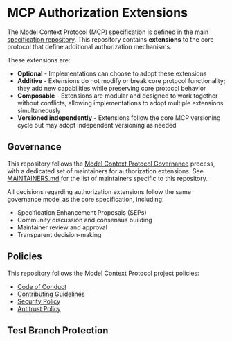 # MCP Authorization Extensions

The Model Context Protocol (MCP) specification is defined in the [main specification repository](https://github.com/modelcontextprotocol/modelcontextprotocol/tree/main/docs/specification). This repository contains **extensions** to the core protocol that define additional authorization mechanisms.

These extensions are:

- **Optional** - Implementations can choose to adopt these extensions
- **Additive** - Extensions do not modify or break core protocol functionality; they add new capabilities while preserving core protocol behavior
- **Composable** - Extensions are modular and designed to work together without conflicts, allowing implementations to adopt multiple extensions simultaneously
- **Versioned independently** - Extensions follow the core MCP versioning cycle but may adopt independent versioning as needed

## Governance

This repository follows the [Model Context Protocol Governance](https://modelcontextprotocol.io/community/governance) process, with a dedicated set of maintainers for authorization extensions. See [MAINTAINERS.md](./MAINTAINERS.md) for the list of maintainers specific to this repository.

All decisions regarding authorization extensions follow the same governance model as the core specification, including:

- Specification Enhancement Proposals (SEPs)
- Community discussion and consensus building
- Maintainer review and approval
- Transparent decision-making

## Policies

This repository follows the Model Context Protocol project policies:

- [Code of Conduct](https://github.com/modelcontextprotocol/modelcontextprotocol/blob/main/CODE_OF_CONDUCT.md)
- [Contributing Guidelines](https://github.com/modelcontextprotocol/modelcontextprotocol/blob/main/CONTRIBUTING.md)
- [Security Policy](https://github.com/modelcontextprotocol/modelcontextprotocol/blob/main/SECURITY.md)
- [Antitrust Policy](https://github.com/modelcontextprotocol/modelcontextprotocol/blob/main/ANTITRUST.md)

## Test Branch Protection
